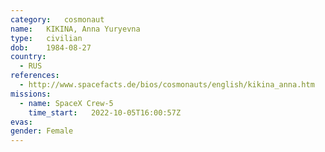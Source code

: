 ```yaml
---
category:	cosmonaut
name:	KIKINA, Anna Yuryevna
type:	civilian
dob:	1984-08-27
country:
  - RUS
references:
  - http://www.spacefacts.de/bios/cosmonauts/english/kikina_anna.htm
missions:
  - name: SpaceX Crew-5
    time_start:   2022-10-05T16:00:57Z
evas:
gender:	Female
---
```

